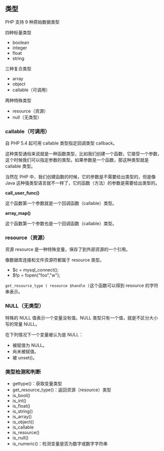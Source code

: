 ## 类型
PHP 支持 9 种原始数据类型

四种标量类型
- boolean
- integer
- float
- string

三种复合类型
- array
- object
- callable（可调用）

两种特殊类型
- resource（资源）
- null（无类型）

### callable（可调用）
自 PHP 5.4 起可用 callable 类型指定回调类型 callback。

这种类型通俗来说就是一种函数类型，比如我们创建一个函数，它接受一个参数，这个时候我们可以指定参数的类型。如果参数是一个函数，那这种类型就是 callable 类型。

当然在 PHP 中，我们创建函数的时候，它的参数是不需要给出类型的，但是像 Java 这种强类型语言就不一样了，它的函数（方法）的参数是需要给出类型的。

**call_user_func()**

这个函数第一个参数就是一个回调函数（callable）类型。

**array_map()**

这个函数第一个参数也是一个回调函数（callable）类型。

### resource（资源）
资源 resource 是一种特殊变量，保存了到外部资源的一个引用。

像数据库连接和文件资源符都属于 resource 类型。
- $c = mysql_connect();
- $fp = fopen("foo","w");

`get_resource_type ( resource $handle )`这个函数可以得到 resource 的字符串表示。

### NULL（无类型）
特殊的 NULL 值表示一个变量没有值。NULL 类型只有一个值，就是不区分大小写的常量 NULL。

在下列情况下一个变量被认为是 NULL：
- 被赋值为 NULL。
- 尚未被赋值。
- 被 unset()。

### 类型检测和判断
- gettype()：获取变量类型
- get_resource_type()：返回资源（resource）类型
- is_bool()
- is_int()
- is_float()
- is_string()
- is_array()
- is_object()
- is_callable
- is_resource()
- is_null()
- is_numeric()：检测变量是否为数字或数字字符串
